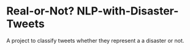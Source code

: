 # Real-or-Not? NLP-with-Disaster-Tweets
A project to classify tweets whether they represent a a disaster or not.

